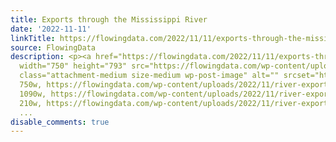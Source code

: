 ```yaml
---
title: Exports through the Mississippi River
date: '2022-11-11'
linkTitle: https://flowingdata.com/2022/11/11/exports-through-the-mississippi-river/
source: FlowingData
description: <p><a href="https://flowingdata.com/2022/11/11/exports-through-the-mississippi-river/"><img
  width="750" height="793" src="https://flowingdata.com/wp-content/uploads/2022/11/river-exports-750x793.png"
  class="attachment-medium size-medium wp-post-image" alt="" srcset="https://flowingdata.com/wp-content/uploads/2022/11/river-exports-750x793.png
  750w, https://flowingdata.com/wp-content/uploads/2022/11/river-exports-1090x1153.png
  1090w, https://flowingdata.com/wp-content/uploads/2022/11/river-exports-210x222.png
  210w, https://flowingdata.com/wp-content/uploads/2022/11/river-exports-768x812.png
  ...
disable_comments: true
---
```

<p><a href="https://flowingdata.com/2022/11/11/exports-through-the-mississippi-river/"><img width="750" height="793" src="https://flowingdata.com/wp-content/uploads/2022/11/river-exports-750x793.png" class="attachment-medium size-medium wp-post-image" alt="" srcset="https://flowingdata.com/wp-content/uploads/2022/11/river-exports-750x793.png 750w, https://flowingdata.com/wp-content/uploads/2022/11/river-exports-1090x1153.png 1090w, https://flowingdata.com/wp-content/uploads/2022/11/river-exports-210x222.png 210w, https://flowingdata.com/wp-content/uploads/2022/11/river-exports-768x812.png ...